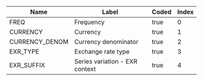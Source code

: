 | Name           | Label                          | Coded | Index |
|----------------|--------------------------------|-------|-------|
| FREQ           | Frequency                      | true  | 0     |
| CURRENCY       | Currency                       | true  | 1     |
| CURRENCY_DENOM | Currency denominator           | true  | 2     |
| EXR_TYPE       | Exchange rate type             | true  | 3     |
| EXR_SUFFIX     | Series variation - EXR context | true  | 4     |
